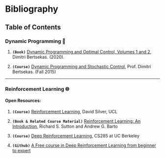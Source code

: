 # Bibliography

## Table of Contents

### Dynamic Programming :hammer:
1. **`(Book)`** [Dynamic Programming and Optimal Control, Volumes 1 and 2](http://web.mit.edu/dimitrib/www/dpchapter.html), Dimitri Bertsekas. (2020).  

2. **`(Course)`** [Dynamic Programming and Stochastic Control](https://ocw.mit.edu/courses/electrical-engineering-and-computer-science/6-231-dynamic-programming-and-stochastic-control-fall-2015/), Prof. Dimitri Bertsekas. (Fall 2015)

---
### Reinforcement Learning :globe_with_meridians:
#### Open Resources:
1. **`(Course)`** [Reinforcement Learning](https://www.davidsilver.uk/teaching/), David Silver, UCL

2. **`(Book & Related Course Material)`** [Reinforcement Learning: An Introduction](http://incompleteideas.net/book/the-book-2nd.html), Richard S. Sutton and Andrew G. Barto

3. **`(Course)`** [Deep Reinforcement Learning](http://rail.eecs.berkeley.edu/deeprlcourse/), CS285 at UC Berkeley

4. **`(Github)`** [A Free course in Deep Reinforcement Learning from beginner to expert](https://simoninithomas.github.io/Deep_reinforcement_learning_Course/)
